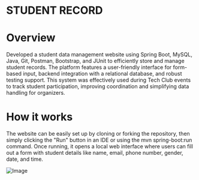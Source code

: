 
# STUDENT RECORD

# Overview

Developed a student data management website using Spring Boot, MySQL, Java, Git, Postman, Bootstrap, and JUnit to efficiently store and manage student records. The platform features a user-friendly interface for form-based input, backend integration with a relational database, and robust testing support. This system was effectively used during Tech Club events to track student participation, improving coordination and simplifying data handling for organizers. 
  
# How it works  
  
The website can be easily set up by cloning or forking the repository, then simply clicking the "Run" button in an IDE or using the mvn spring-boot:run command. Once running, it opens a local web interface where users can fill out a form with student details like name, email, phone number, gender, date, and time.  
 
![Image](https://github.com/user-attachments/assets/5d64c150-c5c5-4377-82e0-3c3b7aeeedfd)
